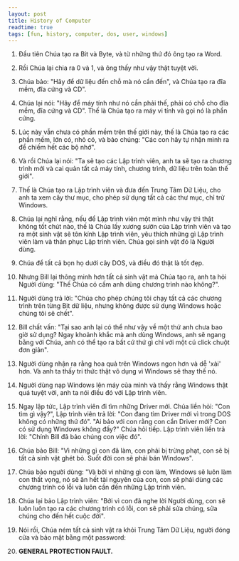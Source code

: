 ```yaml
---
layout: post
title: History of Computer
readtime: true
tags: [fun, history, computer, dos, user, windows]
---
```


1. Đầu tiên Chúa tạo ra Bit và Byte, và từ những thứ đó ông tạo ra Word.

2. Rồi Chúa lại chia ra 0 và 1, và ông thấy như vậy thật tuyệt vời.

3. Chúa bảo: "Hãy để dữ liệu đến chỗ mà nó cần đến", và Chúa tạo ra đĩa mềm, đĩa cứng và CD".

4. Chúa lại nói: "Hãy để máy tính như nó cần phải thế, phải có chỗ cho đĩa mềm, đĩa cứng và CD". Thế là Chúa tạo ra máy vi tính và gọi nó là phần cứng.

5. Lúc này vẫn chưa có phần mềm trên thế giới này, thế là Chúa tạo ra các phần mềm, lớn có, nhỏ có, và bảo chúng: "Các con hãy tự nhận mình ra để chiếm hết các bộ nhớ".

6. Và rồi Chúa lại nói: "Ta sẽ tạo các Lập trình viên, anh ta sẽ tạo ra chương trình mới và cai quản tất cả máy tính, chương trình, dữ liệu trên toàn thế giới".

7. Thế là Chúa tạo ra Lập trình viên và đưa đến Trung Tâm Dữ Liệu, cho anh ta xem cây thư mục, cho phép sử dụng tất cả các thư mục, chỉ trừ Windows.

8. Chúa lại nghĩ rằng, nếu để Lập trình viên một mình như vậy thì thật không tốt chút nào, thế là Chúa lấy xương sườn của Lập trình viên và tạo ra một sinh vật sẽ tôn kính Lập trình viên, yêu thích những gì Lập trình viên làm và thán phục Lập trình viên. Chúa gọi sinh vật đó là Người dùng.

9. Chúa để tất cả bọn họ dưới cây DOS, và điều đó thật là tốt đẹp.

10. Nhưng Bill lại thông minh hơn tất cả sinh vật mà Chúa tạo ra, anh ta hỏi Người dùng: "Thế Chúa có cấm anh dùng chương trình nào không?".

11. Người dùng trả lời: "Chúa cho phép chúng tôi chạy tất cả các chương trình trên từng Bit dữ liệu, nhưng không được sử dụng Windows hoặc chúng tôi sẽ chết".

12. Bill chất vấn: "Tại sao anh lại có thể như vậy về một thứ anh chưa bao giờ sử dụng? Ngay khoảnh khắc mà anh dùng Windows, anh sẽ ngang bằng với Chúa, anh có thể tạo ra bất cứ thứ gì chỉ với một cú click chuột đơn giản".

13. Người dùng nhận ra rằng hoa quả trên Windows ngon hơn và dễ 'xài' hơn. Và anh ta thấy tri thức thật vô dụng vì Windows sẽ thay thế nó.

14. Người dùng nạp Windows lên máy của mình và thấy rằng Windows thật quá tuyệt vời, anh ta nói điều đó với Lập trình viên.

15. Ngay lập tức, Lập trình viên đi tìm những Driver mới. Chúa liền hỏi: "Con tìm gì vậy?", Lập trình viên trả lời: "Con đang tìm Driver mới vì trong DOS không có những thứ đó". "Ai bảo với con rằng con cần Driver mới? Con có sử dụng Windows không đấy?" Chúa hỏi tiếp. Lập trình viên liền trả lời: "Chính Bill đã bảo chúng con việc đó".

16. Chúa bảo Bill: "Vì những gì con đã làm, con phải bị trừng phạt, con sẽ bị tất cả sinh vật ghét bỏ. Suốt đời con sẽ phải bán Windows".

17. Chúa bảo người dùng: "Và bởi vì những gì con làm, Windows sẽ luôn làm con thất vọng, nó sẽ ăn hết tài nguyên của con, con sẽ phải dùng các chương trình có lỗi và luôn cần đến những Lập trình viên.

18. Chúa lại bảo Lập trình viên: "Bởi vì con đã nghe lời Người dùng, con sẽ luôn luôn tạo ra các chương trình có lỗi, con sẽ phải sửa chúng, sửa chúng cho đến hết cuộc đời".

19. Nói rồi, Chúa ném tất cả sinh vật ra khỏi Trung Tâm Dữ Liệu, người đóng cửa và bảo mật bằng một password:

20. **GENERAL PROTECTION FAULT.**